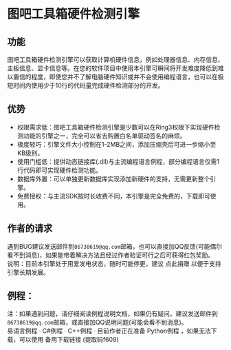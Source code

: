 # 图吧工具箱硬件检测引擎

## 功能
图吧工具箱硬件检测引擎可以获取计算机硬件信息，例如处理器信息、内存信息、主板信息、显卡信息等。在您的软件项目中使用本引擎可瞬间将开发难度降低到难以置信的程度，即使您并不了解电脑硬件知识或并不会使用编程语言，也可以在极短时间内使用少于10行的代码量完成硬件检测部分的开发。  

## 优势
- 权限需求低：图吧工具箱硬件检测引擎是少数可以在Ring3权限下实现硬件检测功能的引擎之一，完全可以省去购置白名单驱动签名的麻烦。  
- 极度轻巧：引擎文件大小控制在1-2MB之间，添加压缩壳后可进一步缩小至KB级别。  
- 使用门槛低：提供动态链接库(.dll)与主流编程语言例程，部分编程语言仅需1行代码即可实现硬件检测功能。  
- 数据库外置：可以单独更新数据库实现添加新硬件的支持，无需更新整个引擎。  
- 免费授权：与主流SDK按时长收费不同，本引擎是完全免费的，下载即可使用。  

## 作者的请求
遇到BUG建议发送邮件到`86738619@qq.com`邮箱，也可以直接加QQ反馈(可能偶尔看不到消息)，如果能带着解决方法且经过作者验证可行之后可获得红包奖励。  
说明：目前本引擎处于用爱发电状态，随时可能停更，建议 点此捐赠 以便于支持引擎长期发展。  

## 例程：
注：如果遇到问题，请仔细阅读例程说明文档，如果仍有疑问，建议发送邮件到`86738619@qq.com`邮箱，或直接加QQ说明问题(可能会看不到消息)。  
易语言例程 · C#例程 · C++例程 · 目前作者正在准备 Python例程 ，如果无法下载，可以使用 备用下载链接 (提取码f609)  
